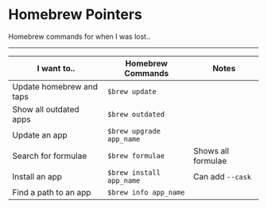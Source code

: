 # Homebrew Pointers
Homebrew commands for when I was lost..

---

| I want to.. | Homebrew Commands | Notes |
|---------|---------------|--------------|
| Update homebrew and taps| `$brew update` |  |
| Show all outdated apps| `$brew outdated` |  |
| Update an app| `$brew upgrade app_name` |  |
| Search for formulae| `$brew formulae` | Shows all formulae |
| Install an app | `$brew install app_name` | Can add `--cask`|
| Find a path to an app | `$brew info app_name` |  |
